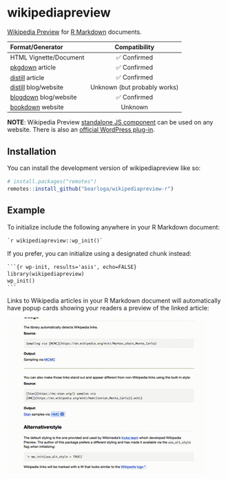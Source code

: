 # wikipediapreview

<!-- badges: start -->
<!-- badges: end -->

[Wikipedia Preview](https://www.mediawiki.org/wiki/Wikipedia_Preview) for [R Markdown](https://rmarkdown.rstudio.com/) documents.

| Format/Generator | Compatibility |
|:-----------------|:-------------:|
| HTML Vignette/Document | ✅ Confirmed |
| [pkgdown](https://pkgdown.r-lib.org/) article | ✅ Confirmed |
| [distill](https://rstudio.github.io/distill/) article | ✅ Confirmed |
| [distill](https://rstudio.github.io/distill/) blog/website | Unknown (but probably works) |
| [blogdown](https://pkgs.rstudio.com/blogdown/) blog/website | ✅ Confirmed |
| [bookdown](https://pkgs.rstudio.com/bookdown/) website | Unknown |

**NOTE**: Wikipedia Preview [standalone JS component](https://github.com/wikimedia/wikipedia-preview) can be used on any website. There is also an [official WordPress plug-in](https://wordpress.org/plugins/wikipedia-preview/).

## Installation

You can install the development version of wikipediapreview like so:

``` r
# install.packages("remotes")
remotes::install_github("bearloga/wikipediapreview-r")
```

## Example

To initialize include the following anywhere in your R Markdown document:

```
`r wikipediapreview::wp_init()`
```

If you prefer, you can initialize using a designated chunk instead:

````{verbatim}
```{r wp-init, results='asis', echo=FALSE}
library(wikipediapreview)
wp_init()
```
````

Links to Wikipedia articles in your R Markdown document will automatically have popup cards showing your readers a preview of the linked article:

![Demonstration of Wikipedia Preview on a rendered R Markdown vignette](man/figures/demo.gif)
